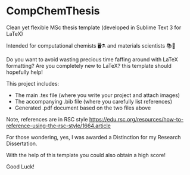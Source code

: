 # CompChemThesis
Clean yet flexible MSc thesis template (developed in Sublime Text 3 for LaTeX) 

Intended for computational chemists 🖥️⚗️ and materials scientists 📚🥼

Do you want to avoid wasting precious time faffing around with LaTeX formatting? Are you completely new to LaTeX? this template should hopefully help!

This project includes:
- The main .tex file (where you write your project and attach images)
- The accompanying .bib file (where you carefully list references)
- Generated .pdf document based on the two files above

Note, references are in RSC style https://edu.rsc.org/resources/how-to-reference-using-the-rsc-style/1664.article

For those wondering, yes, I was awarded a Distinction for my Research Dissertation. 

With the help of this template you could also obtain a high score!

Good Luck!
